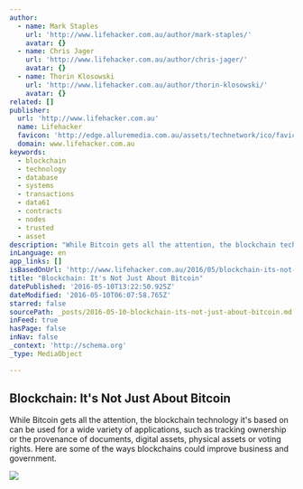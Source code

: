 ```yaml
---
author:
  - name: Mark Staples
    url: 'http://www.lifehacker.com.au/author/mark-staples/'
    avatar: {}
  - name: Chris Jager
    url: 'http://www.lifehacker.com.au/author/chris-jager/'
    avatar: {}
  - name: Thorin Klosowski
    url: 'http://www.lifehacker.com.au/author/thorin-klosowski/'
    avatar: {}
related: []
publisher:
  url: 'http://www.lifehacker.com.au'
  name: Lifehacker
  favicon: 'http://edge.alluremedia.com.au/assets/technetwork/ico/favicon_lifehacker.ico'
  domain: www.lifehacker.com.au
keywords:
  - blockchain
  - technology
  - database
  - systems
  - transactions
  - data61
  - contracts
  - nodes
  - trusted
  - asset
description: "While Bitcoin gets all the attention, the blockchain technology it's based on can be used for a wide variety of applications, such as tracking ownership or the provenance of documents, digital assets, physical assets or voting rights. Here are some of the ways blockchains could improve business and government."
inLanguage: en
app_links: []
isBasedOnUrl: 'http://www.lifehacker.com.au/2016/05/blockchain-its-not-just-about-bitcoin/'
title: "Blockchain: It's Not Just About Bitcoin"
datePublished: '2016-05-10T13:22:50.925Z'
dateModified: '2016-05-10T06:07:58.765Z'
starred: false
sourcePath: _posts/2016-05-10-blockchain-its-not-just-about-bitcoin.md
inFeed: true
hasPage: false
inNav: false
_context: 'http://schema.org'
_type: MediaObject

---
```

<article style=""><h1>Blockchain: It's Not Just About Bitcoin</h1><p>While Bitcoin gets all the attention, the blockchain technology it's based on can be used for a wide variety of applications, such as tracking ownership or the provenance of documents, digital assets, physical assets or voting rights. Here are some of the ways blockchains could improve business and government.</p><img src="http://edge.alluremedia.com.au/m/l/2016/05/Bitcoin-640x360.jpg" /></article>